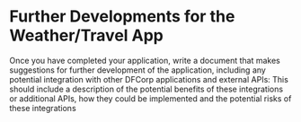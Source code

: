 # Further Developments for the Weather/Travel App

Once you have completed your application, write a document that makes suggestions for further development of the application, including any potential integration with other DFCorp applications and external APIs:
This should include a description of the potential benefits of these integrations or additional APIs, how they could be implemented and the potential risks of these integrations
